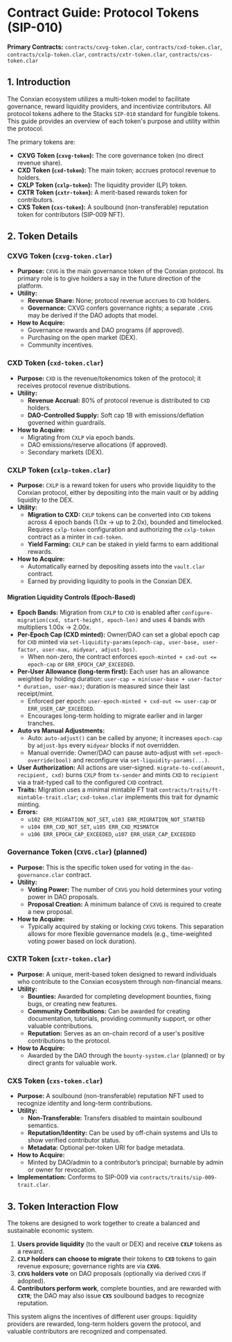 # Contract Guide: Protocol Tokens (SIP-010)

**Primary Contracts:** `contracts/cxvg-token.clar`, `contracts/cxd-token.clar`, `contracts/cxlp-token.clar`, `contracts/cxtr-token.clar`, `contracts/cxs-token.clar`

## 1. Introduction

The Conxian ecosystem utilizes a multi-token model to facilitate governance, reward liquidity providers, and incentivize contributors. All protocol tokens adhere to the Stacks `SIP-010` standard for fungible tokens. This guide provides an overview of each token's purpose and utility within the protocol.

The primary tokens are:

- **CXVG Token (`cxvg-token`):** The core governance token (no direct revenue share).
- **CXD Token (`cxd-token`):** The main token; accrues protocol revenue to holders.
- **CXLP Token (`cxlp-token`):** The liquidity provider (LP) token.
- **CXTR Token (`cxtr-token`):** A merit-based rewards token for contributors.
- **CXS Token (`cxs-token`):** A soulbound (non-transferable) reputation token for contributors (SIP-009 NFT).

## 2. Token Details

### CXVG Token (`cxvg-token.clar`)

- **Purpose:** `CXVG` is the main governance token of the Conxian protocol. Its primary role is to give holders a say in the future direction of the platform.
- **Utility:**
  - **Revenue Share:** None; protocol revenue accrues to `CXD` holders.
  - **Governance:** CXVG confers governance rights; a separate `.CXVG` may be derived if the DAO adopts that model.
- **How to Acquire:**
  - Governance rewards and DAO programs (if approved).
  - Purchasing on the open market (DEX).
  - Community incentives.

### CXD Token (`cxd-token.clar`)

- **Purpose:** `CXD` is the revenue/tokenomics token of the protocol; it receives protocol revenue distributions.
- **Utility:**
  - **Revenue Accrual:** 80% of protocol revenue is distributed to `CXD` holders.
  - **DAO-Controlled Supply:** Soft cap 1B with emissions/deflation governed within guardrails.
- **How to Acquire:**
  - Migrating from `CXLP` via epoch bands.
  - DAO emissions/reserve allocations (if approved).
  - Secondary markets (DEX).

### CXLP Token (`cxlp-token.clar`)

- **Purpose:** `CXLP` is a reward token for users who provide liquidity to the Conxian protocol, either by depositing into the main vault or by adding liquidity to the DEX.
- **Utility:**
  - **Migration to CXD:** `CXLP` tokens can be converted into `CXD` tokens across 4 epoch bands (1.0x → up to 2.0x), bounded and timelocked. Requires `cxlp-token` configuration and authorizing the `cxlp-token` contract as a minter in `cxd-token`.
  - **Yield Farming:** `CXLP` can be staked in yield farms to earn additional rewards.
- **How to Acquire:**
  - Automatically earned by depositing assets into the `vault.clar` contract.
  - Earned by providing liquidity to pools in the Conxian DEX.

#### Migration Liquidity Controls (Epoch-Based)

- **Epoch Bands:** Migration from `CXLP` to `CXD` is enabled after `configure-migration(cxd, start-height, epoch-len)` and uses 4 bands with multipliers 1.00x → 2.00x.
- **Per-Epoch Cap (CXD minted):** Owner/DAO can set a global epoch cap for `CXD` minted via `set-liquidity-params(epoch-cap, user-base, user-factor, user-max, midyear, adjust-bps)`.
  - When non-zero, the contract enforces `epoch-minted + cxd-out <= epoch-cap` or `ERR_EPOCH_CAP_EXCEEDED`.
- **Per-User Allowance (long-term first):** Each user has an allowance weighted by holding duration: `user-cap = min(user-base + user-factor * duration, user-max)`; duration is measured since their last receipt/mint.
  - Enforced per epoch: `user-epoch-minted + cxd-out <= user-cap` or `ERR_USER_CAP_EXCEEDED`.
  - Encourages long-term holding to migrate earlier and in larger tranches.
- **Auto vs Manual Adjustments:**
  - Auto: `auto-adjust()` can be called by anyone; it increases `epoch-cap` by `adjust-bps` every `midyear` blocks if not overridden.
  - Manual override: Owner/DAO can pause auto-adjust with `set-epoch-override(bool)` and reconfigure via `set-liquidity-params(...)`.
- **User Authorization:** All actions are user-signed. `migrate-to-cxd(amount, recipient, cxd)` burns `CXLP` from `tx-sender` and mints `CXD` to `recipient` via a trait-typed call to the configured `CXD` contract.
- **Traits:** Migration uses a minimal mintable FT trait `contracts/traits/ft-mintable-trait.clar`; `cxd-token.clar` implements this trait for dynamic minting.
- **Errors:**
  - `u102 ERR_MIGRATION_NOT_SET`, `u103 ERR_MIGRATION_NOT_STARTED`
  - `u104 ERR_CXD_NOT_SET`, `u105 ERR_CXD_MISMATCH`
  - `u106 ERR_EPOCH_CAP_EXCEEDED`, `u107 ERR_USER_CAP_EXCEEDED`

### Governance Token (`CXVG.clar`) (planned)

- **Purpose:** This is the specific token used for voting in the `dao-governance.clar` contract.
- **Utility:**
  - **Voting Power:** The number of `CXVG` you hold determines your voting power in DAO proposals.
  - **Proposal Creation:** A minimum balance of `CXVG` is required to create a new proposal.
- **How to Acquire:**
  - Typically acquired by staking or locking `CXVG` tokens. This separation allows for more flexible governance models (e.g., time-weighted voting power based on lock duration).

### CXTR Token (`cxtr-token.clar`)

- **Purpose:** A unique, merit-based token designed to reward individuals who contribute to the Conxian ecosystem through non-financial means.
- **Utility:**
  - **Bounties:** Awarded for completing development bounties, fixing bugs, or creating new features.
  - **Community Contributions:** Can be awarded for creating documentation, tutorials, providing community support, or other valuable contributions.
  - **Reputation:** Serves as an on-chain record of a user's positive contributions to the protocol.
- **How to Acquire:**
  - Awarded by the DAO through the `bounty-system.clar` (planned) or by direct grants for valuable work.

### CXS Token (`cxs-token.clar`)

- **Purpose:** A soulbound (non-transferable) reputation NFT used to recognize identity and long-term contributions.
- **Utility:**
  - **Non-Transferable:** Transfers disabled to maintain soulbound semantics.
  - **Reputation/Identity:** Can be used by off-chain systems and UIs to show verified contributor status.
  - **Metadata:** Optional per-token URI for badge metadata.
- **How to Acquire:**
  - Minted by DAO/admin to a contributor’s principal; burnable by admin or owner for revocation.
- **Implementation:** Conforms to SIP-009 via `contracts/traits/sip-009-trait.clar`.

## 3. Token Interaction Flow

The tokens are designed to work together to create a balanced and sustainable economic system.

1. **Users provide liquidity** (to the vault or DEX) and receive **`CXLP`** tokens as a reward.
2. **`CXLP` holders can choose to migrate** their tokens to **`CXD`** tokens to gain revenue exposure; governance rights are via **`CXVG`**.
3. **`CXVG` holders vote** on DAO proposals (optionally via derived `CXVG` if adopted).
4. **Contributors perform work**, complete bounties, and are rewarded with **`CXTR`**; the DAO may also issue **`CXS`** soulbound badges to recognize reputation.

This system aligns the incentives of different user groups: liquidity providers are rewarded, long-term holders govern the protocol, and valuable contributors are recognized and compensated.
